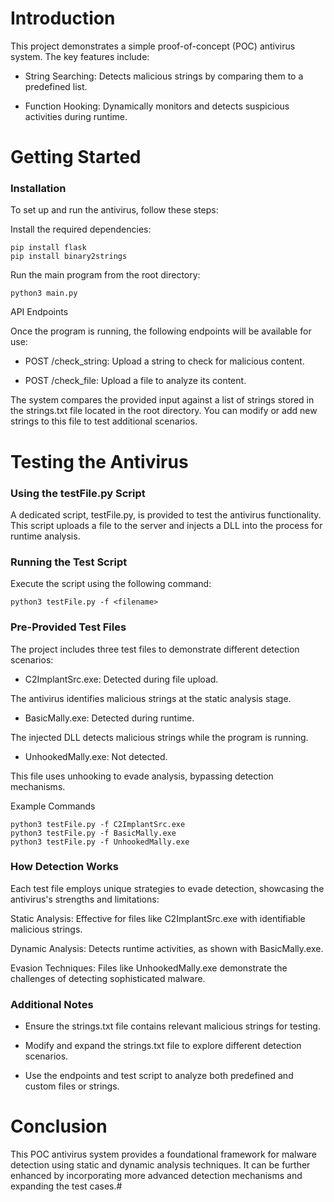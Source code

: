 # Introduction

This project demonstrates a simple proof-of-concept (POC) antivirus system. The key features include:

- String Searching: Detects malicious strings by comparing them to a predefined list.

- Function Hooking: Dynamically monitors and detects suspicious activities during runtime.

# Getting Started

### Installation

To set up and run the antivirus, follow these steps:

Install the required dependencies:
```
pip install flask
pip install binary2strings
```
Run the main program from the root directory:
```
python3 main.py
```
API Endpoints

Once the program is running, the following endpoints will be available for use:

- POST /check_string: Upload a string to check for malicious content.

- POST /check_file: Upload a file to analyze its content.

The system compares the provided input against a list of strings stored in the strings.txt file located in the root directory. You can modify or add new strings to this file to test additional scenarios.

# Testing the Antivirus

### Using the testFile.py Script

A dedicated script, testFile.py, is provided to test the antivirus functionality. This script uploads a file to the server and injects a DLL into the process for runtime analysis.

### Running the Test Script

Execute the script using the following command:

```
python3 testFile.py -f <filename>
```
### Pre-Provided Test Files

The project includes three test files to demonstrate different detection scenarios:

- C2ImplantSrc.exe: Detected during file upload.

The antivirus identifies malicious strings at the static analysis stage.

- BasicMally.exe: Detected during runtime.

The injected DLL detects malicious strings while the program is running.

- UnhookedMally.exe: Not detected.

This file uses unhooking to evade analysis, bypassing detection mechanisms.

Example Commands

```
python3 testFile.py -f C2ImplantSrc.exe
python3 testFile.py -f BasicMally.exe
python3 testFile.py -f UnhookedMally.exe
```

### How Detection Works

Each test file employs unique strategies to evade detection, showcasing the antivirus's strengths and limitations:

Static Analysis: Effective for files like C2ImplantSrc.exe with identifiable malicious strings.

Dynamic Analysis: Detects runtime activities, as shown with BasicMally.exe.

Evasion Techniques: Files like UnhookedMally.exe demonstrate the challenges of detecting sophisticated malware.

### Additional Notes

- Ensure the strings.txt file contains relevant malicious strings for testing.

- Modify and expand the strings.txt file to explore different detection scenarios.

- Use the endpoints and test script to analyze both predefined and custom files or strings.

# Conclusion

This POC antivirus system provides a foundational framework for malware detection using static and dynamic analysis techniques. It can be further enhanced by incorporating more advanced detection mechanisms and expanding the test cases.#
